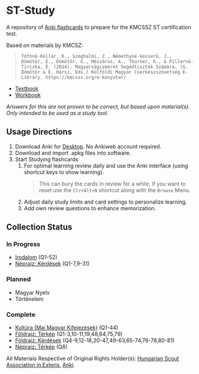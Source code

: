# ST-Study
A repository of [Anki flashcards](https://apps.ankiweb.net/) to prepare for the KMCSSZ ST certification test.
  
Based on materials by KMCSZ:  
>``Tóthné-Kollár, K., Szeghalmi, Z., Némethyné-kesserű, J., Dömötör, É., Dömötör, G., Mészáros, A., Thurner, K., & Pillerné-Tirczka, É. (2014). Magyarságismeret Segédtisztek Számára. (G. Dömötör & E. Hársi, Eds.) Külföldi Magyar Cserkészszövetség E-Library. https://kmcssz.org/e-konyvtar/`` 
- [Textbook](https://kmcssz.org/wp-content/uploads/2021/04/Segedtiszt-Tananyag-konyv-Olvaso-verzio.pdf)
- [Workbook](https://kmcssz.org/wp-content/uploads/2021/04/MIST-munkafuzet-igy-ment-nyomdaba.pdf)

*Answers for this are not proven to be correct, but based upon material(s). Only intended to be used as a study tool.*
## Usage Directions
1. Download Anki for [Desktop](https://apps.ankiweb.net/). No Ankiweb account required.
2. Download and import .apkg files into software.
3. Start Studying flashcards
   1. For optimal learning review daily and use the Anki interface (using shortcut keys to show learning).
      >This can bury the cards in review for a while, if you want to reset use the ``Ctr+Alt+N`` shortcut along with the ``Browse`` Menu.
   2. Adjust daily study limits and card settings to personalize learning.
   3. Add own review questions to enhance memorization.
  
## Collection Status
### In Progress
- [Irodalom](https://github.com/peterpolner/ST-Study/blob/main/ST%20Magyars%C3%A1gismeret%20(Irodalom).apkg) (Q1-52)
- [Néprajz: Kérdések](https://github.com/peterpolner/ST-Study/blob/main/ST%20Magyars%C3%A1gismeret%20(N%C3%A9prajz-K%C3%A9rd%C3%A9sek).apkg) (Q1-7,9-31)

### Planned
- Magyar Nyelv
- Történelem

### Complete
- [Kultúra (Mai Magyar Kifejezések)](https://github.com/peterpolner/ST-Study/blob/main/ST%20Magyars%C3%A1gismeret%20(Kult%C3%BAra).apkg) (Q1-44)
- [Földrajz: Térkép](https://github.com/peterpolner/ST-Study/blob/main/ST%20Magyars%C3%A1gismeret%20(F%C3%B6ldrajz-T%C3%A9rk%C3%A9p).apkg) (Q1-3,10-11,19,48,64,75,79)
- [Földrajz: Kérdések](https://github.com/peterpolner/ST-Study/blob/main/ST%20Magyars%C3%A1gismeret%20(F%C3%B6ldrajz-K%C3%A9rd%C3%A9sek).apkg) (Q4-9,12-18,20-47,49-63,65-74,76-78,80-81)
- [Néprajz: Térkép](https://github.com/peterpolner/ST-Study/blob/main/ST%20Magyars%C3%A1gismeret%20(N%C3%A9prajz-T%C3%A9rk%C3%A9p).apkg) (Q8)
  
All Materials Respective of Original Rights Holder(s): [Hungarian Scout Association in Exteris](https://kmcssz.org/), [Anki](https://apps.ankiweb.net/).
